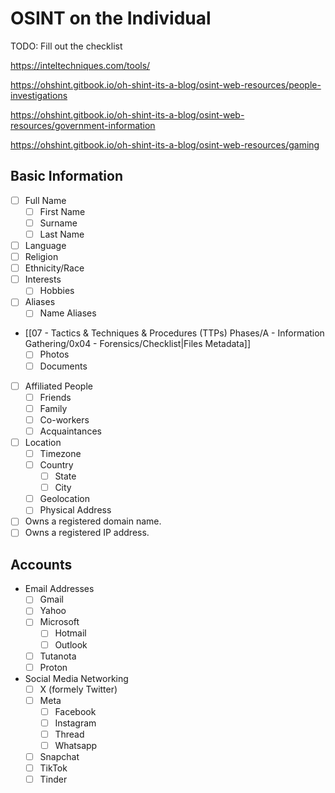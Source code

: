 # OSINT on the Individual

TODO: Fill out the checklist

https://inteltechniques.com/tools/

https://ohshint.gitbook.io/oh-shint-its-a-blog/osint-web-resources/people-investigations

https://ohshint.gitbook.io/oh-shint-its-a-blog/osint-web-resources/government-information

https://ohshint.gitbook.io/oh-shint-its-a-blog/osint-web-resources/gaming

## Basic Information

- [ ] Full Name
	- [ ] First Name
	- [ ] Surname
	- [ ] Last Name
- [ ] Language
- [ ] Religion
- [ ] Ethnicity/Race
- [ ] Interests
	- [ ] Hobbies
- [ ] Aliases
	- [ ] Name Aliases
- [[07 - Tactics & Techniques & Procedures (TTPs) Phases/A - Information Gathering/0x04 - Forensics/Checklist|Files Metadata]]
	- [ ] Photos
	- [ ] Documents
- [ ] Affiliated People
	- [ ] Friends
	- [ ] Family
	- [ ] Co-workers
	- [ ] Acquaintances
- [ ] Location
	- [ ] Timezone
	- [ ] Country
		- [ ] State
		- [ ] City
	- [ ] Geolocation
	- [ ] Physical Address
- [ ] Owns a registered domain name.
- [ ] Owns a registered IP address.

## Accounts

- Email Addresses
	- [ ] Gmail
	- [ ] Yahoo
	- [ ] Microsoft
		- [ ] Hotmail
		- [ ] Outlook
	- [ ] Tutanota
	- [ ] Proton
- Social Media Networking
	- [ ] X (formely Twitter)
	- [ ] Meta
		- [ ] Facebook
		- [ ] Instagram
		- [ ] Thread
		- [ ] Whatsapp
	- [ ] Snapchat
	- [ ] TikTok
	- [ ] Tinder